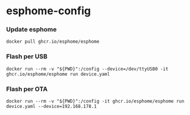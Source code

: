 # esphome-config

### Update esphome
```
docker pull ghcr.io/esphome/esphome
```

### Flash per USB
```
docker run --rm -v "${PWD}":/config --device=/dev/ttyUSB0 -it ghcr.io/esphome/esphome run device.yaml
```

### Flash per OTA
```
docker run --rm -v "${PWD}":/config -it ghcr.io/esphome/esphome run device.yaml --device=192.168.178.1
```
